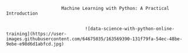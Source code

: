 
                         Machine Learning with Python: A Practical Introduction


                                  ![data-science-with-python-online-training](https://user-images.githubusercontent.com/64675035/163569390-131f79fa-54ec-48be-9ebe-e98d6d1abfcd.jpg)
